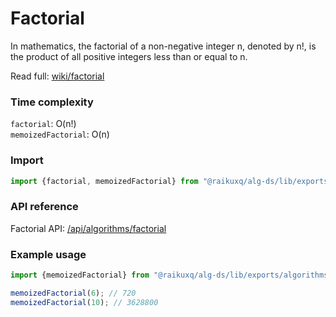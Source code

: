 # Factorial

In mathematics, the factorial of a non-negative integer n, denoted by n!, is the product of all positive integers less
than or equal to n.

Read full: [wiki/factorial](https://en.wikipedia.org/wiki/Factorial)

### Time complexity

`factorial`: O(n!)  
`memoizedFactorial`: O(n)

### Import

```ts
import {factorial, memoizedFactorial} from "@raikuxq/alg-ds/lib/exports/algorithms";
```

### API reference

Factorial API: [/api/algorithms/factorial](/api/algorithms/factorial)

### Example usage

```ts
import {memoizedFactorial} from "@raikuxq/alg-ds/lib/exports/algorithms";

memoizedFactorial(6); // 720
memoizedFactorial(10); // 3628800
```
